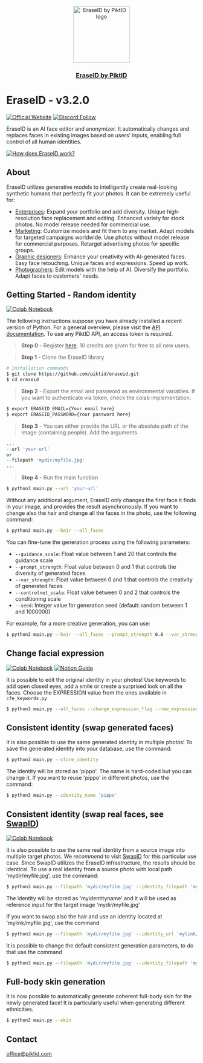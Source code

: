 <p align="center">
  <img src="https://id.piktid.com/logo.svg" alt="EraseID by PiktID logo" width="150">
  </br>
  <h3 align="center"><a href="[https://studio.piktid.com](https://studio.piktid.com)">EraseID by PiktID</a></h3>
</p>


# EraseID - v3.2.0
[![Official Website](https://img.shields.io/badge/Official%20Website-piktid.com-blue?style=flat&logo=world&logoColor=white)](https://piktid.com)
[![Discord Follow](https://dcbadge.vercel.app/api/server/FJU39e9Z4P?style=flat)](https://discord.com/invite/FJU39e9Z4P)

EraseID is an AI face editor and anonymizer. 
It automatically changes and replaces faces in existing images based on users' inputs, enabling full control of all human identities.

[![How does EraseID work?](http://i3.ytimg.com/vi/REQsqVu-L7I/hqdefault.jpg)](https://www.youtube.com/watch?v=REQsqVu-L7I)


## About
EraseID utilizes generative models to intelligently create real-looking synthetic humans that perfectly fit your photos. It can be extremely useful for:

- <ins>Enterprises</ins>: Expand your portfolio and add diversity. Unique high-resolution face replacement and editing. Enhanced variety for stock photos. No model release needed for commercial use.
- <ins>Marketing</ins>: Customize models and fit them to any market. Adapt models for targeted campaigns worldwide. Use photos without model release for commercial purposes. Retarget advertising photos for specific groups. 
- <ins>Graphic designers</ins>: Enhance your creativity with AI-generated faces. Easy face retouching. Unique faces and expressions. Speed up work.
- <ins>Photographers</ins>: Edit models with the help of AI. Diversify the portfolio. Adapt faces to customers' needs.

## Getting Started - Random identity
[![Colab Notebook](https://colab.research.google.com/assets/colab-badge.svg)](https://colab.research.google.com/drive/1dAAswUw9M3h8NAcHJ-ty_-WD6jDrSnwD)


The following instructions suppose you have already installed a recent version of Python. For a general overview, please visit the <a href="https://api.piktid.com/docs">API documentation</a>.
To use any PiktID API, an access token is required. 

> **Step 0** - Register <a href="https://studio.piktid.com">here</a>. 10 credits are given for free to all new users.

> **Step 1** - Clone the EraseID library
```bash
# Installation commands
$ git clone https://github.com/piktid/eraseid.git
$ cd eraseid
```

> **Step 2** - Export the email and password as environmental variables. If you want to authenticate via token, check the colab implementation.
```bash
$ export ERASEID_EMAIL={Your email here}
$ export ERASEID_PASSWORD={Your password here}
```

> **Step 3** - You can either provide the URL or the absolute path of the image (containing people). Add the arguments
```python
...
--url 'your-url'
or
--filepath 'mydir/myfile.jpg'
...
```

> **Step 4** - Run the main function
```bash
$ python3 main.py --url 'your-url'
```

Without any additional argument, EraseID only changes the first face it finds in your image, and provides the result asynchronously. 
If you want to change also the hair and change all the faces in the photo, use the following command:

```bash
$ python3 main.py --hair --all_faces
```

You can fine-tune the generation process using the following parameters:
- `--guidance_scale`: Float value between 1 and 20 that controls the guidance scale
- `--prompt_strength`: Float value between 0 and 1 that controls the diversity of generated faces
- `--var_strength`: Float value between 0 and 1 that controls the creativity of generated faces
- `--controlnet_scale`: Float value between 0 and 2 that controls the conditioning scale
- `--seed`: Integer value for generation seed (default: random between 1 and 1000000)

For example, for a more creative generation, you can use:
```bash
$ python3 main.py --hair --all_faces --prompt_strength 0.8 --var_strength 0.8
```

## Change facial expression
[![Colab Notebook](https://colab.research.google.com/assets/colab-badge.svg)](https://colab.research.google.com/drive/1d6YT3pt7M4bacAgy0zdr-qYjS57KymLw?usp=sharing)
[![Notion Guide](https://img.shields.io/badge/Notion-Visit%20Page-blue?style=flat)](https://piktid.notion.site/EraseID-Change-Expression-API-Quick-Start-Guide-18162b3ad01f8012b982f383ee0bc3d1)


It is possible to edit the original identity in your photos! Use keywords to add open closed eyes, add a smile or create a surprised look on all the faces.
Choose the EXPRESSION value from the ones available in `cfe_keywords.py`

```bash
$ python3 main.py --all_faces --change_expression_flag --new_expression EXPRESSION
```

## Consistent identity (swap generated faces)
It is also possible to use the same generated identity in multiple photos! 
To save the generated identity into your database, use the command:

```bash
$ python3 main.py --store_identity
```

The identity will be stored as 'pippo'. The name is hard-coded but you can change it.
If you want to reuse 'pippo' in different photos, use the command:

```bash
$ python3 main.py --identity_name 'pippo'
```

## Consistent identity (swap real faces, see [SwapID](https://github.com/piktid/swapid))
[![Colab Notebook](https://colab.research.google.com/assets/colab-badge.svg)](https://colab.research.google.com/drive/1N_PMMvNJV9UnfRP3p8hFBpGMgv_qYXHL?usp=sharing)

It is also possible to use the same real identity from a source image into multiple target photos. We *recommend* to visit [SwapID](https://studio.piktid.com/swap) for this particular use case. Since SwapID utilizes the EraseID infrastructure, the results should be identical.
To use a real identity from a source photo with local path 'mydir/myfile.jpg', use the command:

```bash
$ python3 main.py --filepath 'mydir/myfile.jpg' --identity_filepath 'mydir/myfile.jpg' --identity_name 'myidentityname'
```

The identity will be stored as 'myidentityname' and it will be used as reference input for the target image 'mydir/myfile.jpg'

If you want to swap also the hair and use an identity located at 'mylink/myfile.jpg', use the command
```bash
$ python3 main.py --filepath 'mydir/myfile.jpg' --identity_url 'mylink/myfile.jpg' --identity_name 'myidentityname' --hair
```

It is possible to change the default consistent generation parameters, to do that use the command
```bash
$ python3 main.py --filepath 'mydir/myfile.jpg' --identity_filepath 'mydir/myfile.jpg' --identity_name 'myidentityname' --prompt_strength 0.55 --seed 0
```

## Full-body skin generation
It is now possible to automatically generate coherent full-body skin for the newly generated face! It is particularly useful when generating different ethnicities. 

```bash
$ python3 main.py --skin
```

## Contact
office@piktid.com
